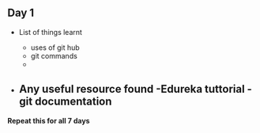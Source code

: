 ## Day 1
- List of things learnt
    - uses of  git hub
    - git commands 
    - 

- Any useful resource found
    -Edureka tuttorial 
    -git documentation
    -

**Repeat this for all 7 days**
